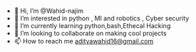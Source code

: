 - 👋 Hi, I’m @Wahid-najim
- 👀 I’m interested in python , Ml and robotics , Cyber  security
- 🌱 I’m currently learning python,bash,Ethecal Hacking
- 💞️ I’m looking to collaborate on making cool projects
- 📫 How to reach me adityawahid16@gmail.com

<!---
Wahid-najim/Wahid-najim is a ✨ special ✨ repository because its `README.md` (this file) appears on your GitHub profile.
You can click the Preview link to take a look at your changes.
--->
